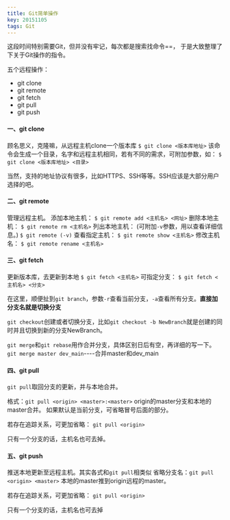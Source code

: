```yaml
---
title: Git简单操作
key: 20151105
tags: Git
---
```


这段时间特别需要Git，但并没有牢记，每次都是搜索找命令==，
于是大致整理了下关于Git操作的指令。

五个远程操作：
* git clone
* git remote
* git fetch
* git pull
* git push

<!--more-->

#### 一、git clone
顾名思义，克隆嘛，从远程主机clone一个版本库
`$ git clone <版本库地址>`
该命令会生成一个目录，名字和远程主机相同，若有不同的需求，可附加参数，如：
`$ git clone <版本库地址> <目录>`

当然，支持的地址协议有很多，比如HTTPS、SSH等等。SSH应该是大部分用户选择的吧。

#### 二、git remote
管理远程主机。
添加本地主机：
`$ git remote add <主机名> <网址>`
删除本地主机：
`$ git remote rm <主机名>`
列出本地主机：  (可附加`-v`参数，用以查看详细信息。)
`$ git remote (-v)`
查看指定主机：
`$ git remote show <主机名>`
修改主机名：
`$ git remote rename <主机名>`

#### 三、git fetch
更新版本库，去更新到本地
`$ git fetch <主机名>`
可指定分支：
`$ git fetch <主机名> <分支>`

在这里，顺便扯到`git branch`，参数`-r`查看当前分支，`-a`查看所有分支。**直接加分支名就是切换分支**

`git checkout`创建或者切换分支，比如`git checkout -b NewBranch`就是创建的同时并且切换到新的分支NewBranch。

`git merge`和`git rebase`用作合并分支，具体区别日后有空，再详细的写一下。
`git merge master dev_main`----合并master和dev_main


#### 四、git pull
`git pull`取回分支的更新，并与本地合并。

格式：`git pull <origin> <master>:<master>`
origin的master分支和本地的master合并。
如果默认是当前分支，可省略冒号后面的部分。

若存在追踪关系，可更加省略：
`git pull <origin>`

只有一个分支的话，主机名也可去掉。

#### 五、git push
推送本地更新至远程主机。其实各式和`git pull`相类似
省略分支名：`git pull <origin> <master>`
本地的master推到origin远程的master。

若存在追踪关系，可更加省略：
`git pull <origin>`

只有一个分支的话，主机名也可去掉
